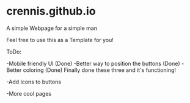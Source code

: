 # crennis.github.io

A simple Webpage for a simple man

Feel free to use this as a Template for you!

ToDo:

-Mobile friendly UI (Done)
-Better way to position the buttons (Done)
-Better coloring (Done)
Finally done these three and it's functioning!

-Add Icons to buttons

-More cool pages
